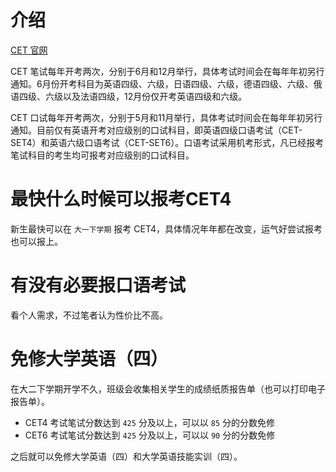 # 介绍
[CET 官网](https://cet.neea.edu.cn/)

CET 笔试每年开考两次，分别于6月和12月举行，具体考试时间会在每年年初另行通知。6月份开考科目为英语四级、六级，日语四级、六级，德语四级、六级、俄语四级、六级以及法语四级，12月份仅开考英语四级和六级。

CET 口试每年开考两次，分别于5月和11月举行，具体考试时间会在每年年初另行通知。目前仅有英语开考对应级别的口试科目，即英语四级口语考试（CET-SET4）和英语六级口语考试（CET-SET6）。口语考试采用机考形式，凡已经报考笔试科目的考生均可报考对应级别的口试科目。

# 最快什么时候可以报考CET4
新生最快可以在 `大一下学期` 报考 CET4，具体情况年年都在改变，运气好尝试报考也可以报上。

# 有没有必要报口语考试
看个人需求，不过笔者认为性价比不高。

# 免修大学英语（四）
在大二下学期开学不久，班级会收集相关学生的成绩纸质报告单（也可以打印电子报告单）。

- CET4 考试笔试分数达到 `425` 分及以上，可以以 `85` 分的分数免修
- CET6 考试笔试分数达到 `425` 分及以上，可以以 `90` 分的分数免修

之后就可以免修大学英语（四）和大学英语技能实训（四）。